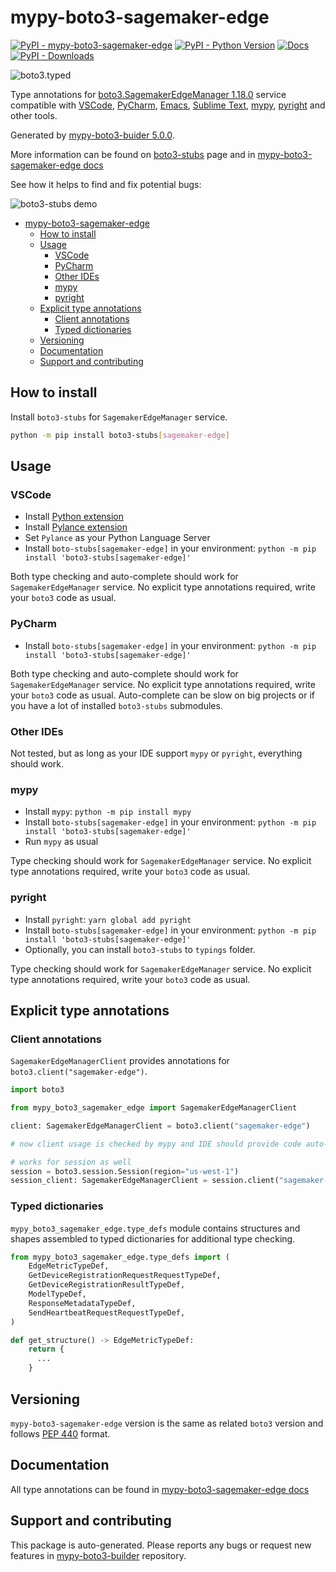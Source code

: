 <a id="mypy-boto3-sagemaker-edge"></a>

# mypy-boto3-sagemaker-edge

[![PyPI - mypy-boto3-sagemaker-edge](https://img.shields.io/pypi/v/mypy-boto3-sagemaker-edge.svg?color=blue)](https://pypi.org/project/mypy-boto3-sagemaker-edge)
[![PyPI - Python Version](https://img.shields.io/pypi/pyversions/mypy-boto3-sagemaker-edge.svg?color=blue)](https://pypi.org/project/mypy-boto3-sagemaker-edge)
[![Docs](https://img.shields.io/readthedocs/mypy-boto3-builder.svg?color=blue)](https://mypy-boto3-builder.readthedocs.io/)
[![PyPI - Downloads](https://img.shields.io/pypi/dw/mypy-boto3-sagemaker-edge?color=blue)](https://pypistats.org/packages/mypy-boto3-sagemaker-edge)

![boto3.typed](https://github.com/vemel/mypy_boto3_builder/raw/master/logo.png)

Type annotations for
[boto3.SagemakerEdgeManager 1.18.0](https://boto3.amazonaws.com/v1/documentation/api/1.18.0/reference/services/sagemaker-edge.html#SagemakerEdgeManager)
service compatible with [VSCode](https://code.visualstudio.com/),
[PyCharm](https://www.jetbrains.com/pycharm/),
[Emacs](https://www.gnu.org/software/emacs/),
[Sublime Text](https://www.sublimetext.com/),
[mypy](https://github.com/python/mypy),
[pyright](https://github.com/microsoft/pyright) and other tools.

Generated by
[mypy-boto3-buider 5.0.0](https://github.com/vemel/mypy_boto3_builder).

More information can be found on
[boto3-stubs](https://pypi.org/project/boto3-stubs/) page and in
[mypy-boto3-sagemaker-edge docs](https://vemel.github.io/boto3_stubs_docs/mypy_boto3_sagemaker_edge/)

See how it helps to find and fix potential bugs:

![boto3-stubs demo](https://github.com/vemel/mypy_boto3_builder/raw/master/demo.gif)

- [mypy-boto3-sagemaker-edge](#mypy-boto3-sagemaker-edge)
  - [How to install](#how-to-install)
  - [Usage](#usage)
    - [VSCode](#vscode)
    - [PyCharm](#pycharm)
    - [Other IDEs](#other-ides)
    - [mypy](#mypy)
    - [pyright](#pyright)
  - [Explicit type annotations](#explicit-type-annotations)
    - [Client annotations](#client-annotations)
    - [Typed dictionaries](#typed-dictionaries)
  - [Versioning](#versioning)
  - [Documentation](#documentation)
  - [Support and contributing](#support-and-contributing)

<a id="how-to-install"></a>

## How to install

Install `boto3-stubs` for `SagemakerEdgeManager` service.

```bash
python -m pip install boto3-stubs[sagemaker-edge]
```

<a id="usage"></a>

## Usage

<a id="vscode"></a>

### VSCode

- Install
  [Python extension](https://marketplace.visualstudio.com/items?itemName=ms-python.python)
- Install
  [Pylance extension](https://marketplace.visualstudio.com/items?itemName=ms-python.vscode-pylance)
- Set `Pylance` as your Python Language Server
- Install `boto-stubs[sagemaker-edge]` in your environment:
  `python -m pip install 'boto3-stubs[sagemaker-edge]'`

Both type checking and auto-complete should work for `SagemakerEdgeManager`
service. No explicit type annotations required, write your `boto3` code as
usual.

<a id="pycharm"></a>

### PyCharm

- Install `boto-stubs[sagemaker-edge]` in your environment:
  `python -m pip install 'boto3-stubs[sagemaker-edge]'`

Both type checking and auto-complete should work for `SagemakerEdgeManager`
service. No explicit type annotations required, write your `boto3` code as
usual. Auto-complete can be slow on big projects or if you have a lot of
installed `boto3-stubs` submodules.

<a id="other-ides"></a>

### Other IDEs

Not tested, but as long as your IDE support `mypy` or `pyright`, everything
should work.

<a id="mypy"></a>

### mypy

- Install `mypy`: `python -m pip install mypy`
- Install `boto-stubs[sagemaker-edge]` in your environment:
  `python -m pip install 'boto3-stubs[sagemaker-edge]'`
- Run `mypy` as usual

Type checking should work for `SagemakerEdgeManager` service. No explicit type
annotations required, write your `boto3` code as usual.

<a id="pyright"></a>

### pyright

- Install `pyright`: `yarn global add pyright`
- Install `boto-stubs[sagemaker-edge]` in your environment:
  `python -m pip install 'boto3-stubs[sagemaker-edge]'`
- Optionally, you can install `boto3-stubs` to `typings` folder.

Type checking should work for `SagemakerEdgeManager` service. No explicit type
annotations required, write your `boto3` code as usual.

<a id="explicit-type-annotations"></a>

## Explicit type annotations

<a id="client-annotations"></a>

### Client annotations

`SagemakerEdgeManagerClient` provides annotations for
`boto3.client("sagemaker-edge")`.

```python
import boto3

from mypy_boto3_sagemaker_edge import SagemakerEdgeManagerClient

client: SagemakerEdgeManagerClient = boto3.client("sagemaker-edge")

# now client usage is checked by mypy and IDE should provide code auto-complete

# works for session as well
session = boto3.session.Session(region="us-west-1")
session_client: SagemakerEdgeManagerClient = session.client("sagemaker-edge")
```

<a id="typed-dictionaries"></a>

### Typed dictionaries

`mypy_boto3_sagemaker_edge.type_defs` module contains structures and shapes
assembled to typed dictionaries for additional type checking.

```python
from mypy_boto3_sagemaker_edge.type_defs import (
    EdgeMetricTypeDef,
    GetDeviceRegistrationRequestRequestTypeDef,
    GetDeviceRegistrationResultTypeDef,
    ModelTypeDef,
    ResponseMetadataTypeDef,
    SendHeartbeatRequestRequestTypeDef,
)

def get_structure() -> EdgeMetricTypeDef:
    return {
      ...
    }
```

<a id="versioning"></a>

## Versioning

`mypy-boto3-sagemaker-edge` version is the same as related `boto3` version and
follows [PEP 440](https://www.python.org/dev/peps/pep-0440/) format.

<a id="documentation"></a>

## Documentation

All type annotations can be found in
[mypy-boto3-sagemaker-edge docs](https://vemel.github.io/boto3_stubs_docs/mypy_boto3_sagemaker_edge/)

<a id="support-and-contributing"></a>

## Support and contributing

This package is auto-generated. Please reports any bugs or request new features
in [mypy-boto3-builder](https://github.com/vemel/mypy_boto3_builder/issues/)
repository.
